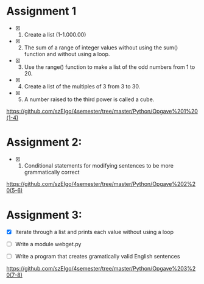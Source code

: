 # Assignment 1 

- [x] 1. Create a list (1-1.000.00)
- [x] 2. The sum of a range of integer values without using the sum() function and without using a loop.
- [x] 3. Use the range() function to make a list of the odd numbers from 1 to 20. 
- [x] 4. Create a list of the multiples of 3 from 3 to 30.
- [x] 5. A number raised to the third power is called a cube.

https://github.com/szEIgo/4semester/tree/master/Python/Opgave%201%20(1-4)


# Assignment 2:
- [x] 1. Conditional statements for modifying sentences to be more grammatically correct


https://github.com/szEIgo/4semester/tree/master/Python/Opgave%202%20(5-6)


# Assignment 3:

- [x] Iterate through a list and prints each value without using a loop
- [ ] Write a module webget.py
- [ ] Write a program that creates gramatically valid English sentences


https://github.com/szEIgo/4semester/tree/master/Python/Opgave%203%20(7-8)

